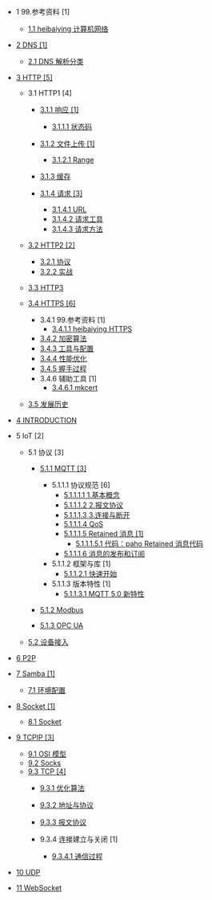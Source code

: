   - 1 99.参考资料 [1]
    - [1.1 heibaiying 计算机网络](/99.参考资料/2020-heibaiying-计算机网络.md)
  - [2 DNS [1]](/DNS/README.md)
    - [2.1 DNS 解析分类](/DNS/DNS%20解析分类.md)
  - [3 HTTP [5]](/HTTP/README.md)
    - 3.1 HTTP1 [4]
      - [3.1.1 响应 [1]](/HTTP/HTTP1/响应/README.md)
        - [3.1.1.1 状态码](/HTTP/HTTP1/响应/状态码.md)
      - [3.1.2 文件上传 [1]](/HTTP/HTTP1/文件上传/README.md)
        - [3.1.2.1 Range](/HTTP/HTTP1/文件上传/Range.md)
      - [3.1.3 缓存](/HTTP/HTTP1/缓存/README.md)
        
      - [3.1.4 请求 [3]](/HTTP/HTTP1/请求/README.md)
        - [3.1.4.1 URL](/HTTP/HTTP1/请求/URL.md)
        - [3.1.4.2 请求工具](/HTTP/HTTP1/请求/请求工具.md)
        - [3.1.4.3 请求方法](/HTTP/HTTP1/请求/请求方法.md)
    - [3.2 HTTP2 [2]](/HTTP/HTTP2/README.md)
      - [3.2.1 协议](/HTTP/HTTP2/协议.md)
      - [3.2.2 实战](/HTTP/HTTP2/实战.md)
    - [3.3 HTTP3](/HTTP/HTTP3/README.md)
      
    - [3.4 HTTPS [6]](/HTTP/HTTPS/README.md)
      - 3.4.1 99.参考资料 [1]
        - [3.4.1.1 heibaiying HTTPS](/HTTP/HTTPS/99.参考资料/2020-heibaiying-HTTPS.md)
      - [3.4.2 加密算法](/HTTP/HTTPS/加密算法.md)
      - [3.4.3 工具与配置](/HTTP/HTTPS/工具与配置.md)
      - [3.4.4 性能优化](/HTTP/HTTPS/性能优化.md)
      - [3.4.5 握手过程](/HTTP/HTTPS/握手过程.md)
      - 3.4.6 辅助工具 [1]
        - [3.4.6.1 mkcert](/HTTP/HTTPS/辅助工具/mkcert.md)
    - [3.5 发展历史](/HTTP/发展历史.md)
  - [4 INTRODUCTION](/INTRODUCTION.md)
  - 5 IoT [2]
    - 5.1 协议 [3]
      - [5.1.1 MQTT [3]](/IoT/协议/MQTT/README.md)
        - 5.1.1.1 协议规范 [6]
          - [5.1.1.1.1 1.基本概念](/IoT/协议/MQTT/协议规范/1.基本概念.md)
          - [5.1.1.1.2 2.报文协议](/IoT/协议/MQTT/协议规范/2.报文协议.md)
          - [5.1.1.1.3 3.连接与断开](/IoT/协议/MQTT/协议规范/3.连接与断开.md)
          - [5.1.1.1.4 QoS](/IoT/协议/MQTT/协议规范/QoS.md)
          - [5.1.1.1.5 Retained 消息 [1]](/IoT/协议/MQTT/协议规范/Retained%20消息/README.md)
            - [5.1.1.1.5.1 代码：paho Retained 消息代码](/IoT/协议/MQTT/协议规范/Retained%20消息/代码：paho%20Retained%20消息代码.md)
          - [5.1.1.1.6 消息的发布和订阅](/IoT/协议/MQTT/协议规范/消息的发布和订阅.md)
        - 5.1.1.2 框架与库 [1]
          - [5.1.1.2.1 快速开始](/IoT/协议/MQTT/框架与库/快速开始.md)
        - 5.1.1.3 版本特性 [1]
          - [5.1.1.3.1 MQTT 5.0 新特性](/IoT/协议/MQTT/版本特性/MQTT%205.0%20新特性.md)
      - [5.1.2 Modbus](/IoT/协议/Modbus/README.md)
        
      - [5.1.3 OPC UA](/IoT/协议/OPC-UA/README.md)
        
    - [5.2 设备接入](/IoT/设备接入/README.md)
      
  - [6 P2P](/P2P/README.md)
    
  - [7 Samba [1]](/Samba/README.md)
    - [7.1 环境配置](/Samba/环境配置.md)
  - [8 Socket [1]](/Socket/README.md)
    - [8.1 Socket](/Socket/Socket.md)
  - [9 TCPIP [3]](/TCPIP/README.md)
    - [9.1 OSI 模型](/TCPIP/OSI%20模型.md)
    - [9.2 Socks](/TCPIP/Socks.md)
    - [9.3 TCP [4]](/TCPIP/TCP/README.md)
      - [9.3.1 优化算法](/TCPIP/TCP/优化算法.md)
      - [9.3.2 地址与协议](/TCPIP/TCP/地址与协议.md)
      - [9.3.3 报文协议](/TCPIP/TCP/报文协议/README.md)
        
      - 9.3.4 连接建立与关闭 [1]
        - [9.3.4.1 通信过程](/TCPIP/TCP/连接建立与关闭/通信过程.md)
  - [10 UDP](/UDP/README.md)
    
  - [11 WebSocket](/WebSocket/README.md)
    